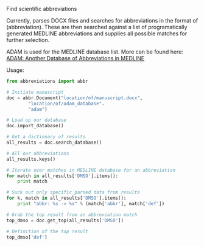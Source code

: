 Find scientific abbreviations

Currently, parses DOCX files and searches for abbreviations in the 
format of (abbreviation). These are then searched against a list of
programatically generated MEDLINE abbreviations and supplies all 
possible matches for further selection.

ADAM is used for the MEDLINE database list.
More can be found here: [ADAM: Another Database of Abbreviations in MEDLINE](http://arrowsmith.psych.uic.edu/arrowsmith_uic/adam.html)

Usage:

```Python
from abbreviations import abbr

# Initiate manuscript
doc = abbr.Document("location/of/manuscript.docx",
        "location/of/adam_database".
        "adam")

# Load up our database
doc.import_database()

# Get a dictionary of results
all_results = doc.search_database()

# All our abbreviations
all_results.keys()

# Iterate over matches in MEDLINE database for an abbreviation
for match in all_results['DMSO'].items():
    print match

# Suck out only specific parsed data from results
for k, match in all_results['DMSO'].items():
    print "abbr: %s -> %s" % (match['abbr'], match['def'])

# Grab the top result from an abbreviation match
top_dmso = doc.get_top(all_results['DMSO'])

# Definition of the top result
top_dmso['def']

```
